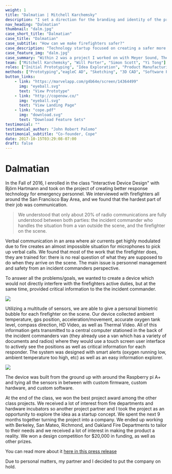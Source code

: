 ```yaml
---
weight: 1
title: "Dalmatian | Mitchell Karchemsky"
description: "I set a direction for the branding and identity of the product and crafted a functioning prototype ready for usability testing and development."
nav_heading: "Dalmatian"
thumbnail: "dalm.jpg"
case_short_title: "Dalmatian"
case_title: "Dalmatian"
case_subtitle: "How can we make firefighters safer?"
case_description: "Technology startup focused on creating a safer more effective workforce for firefighters through the use of on-person telemetry units."
case_feature_img: "dalm.jpg"
case_summary: "Within 2 was a project I worked on with Meyer Sound, The Berkeley Center for New Media, and Artist Tarek Atoui. We started with the question of How do we create music for the hearing impaired?"
team: ["Mitchell Karchemsky", "Will Porter", "Simon Scott", "Yi Tong"]
roles: ["Initial Prototyping", "Idea Exploration", "Product Manufacturing", "Embedded System Design", ]
methods: ["Prototyping","eagleC AD", "Sketching", "3D CAD", "Software Programming"]
button_links:
    - link: "https://marvelapp.com/g4b64e/screen/14364499"
      img: "eyeball.svg"
      text: "View Prototype"
    - link: "http://copenow.co/"
      img: "eyeball.svg"
      text: "View Landing Page"
    - link: "cope.pdf"
      img: "download.svg"
      text: "Download Feature Sets"
testimonial: ""
testimonial_author: "John Robert Palomo"
testimonial_subtitle: "Co-founder, Cope"
date: 2017-10-15T03:29:08-07:00
draft: false
---
```


# Dalmatian

In the Fall of 2016, I enrolled in the class "Interactive Device Design" with Björn Hartmann and took on the project of creating better response technology for emergency personnel. We interviewed with firefighters all around the San Francisco Bay Area, and we found that the hardest part of their job was communication. 

> We understood that only about 20% of radio communications are fully understood between both parties: the incident commander who handles the situation from a van outside the scene, and the firefighter on the scene.

Verbal communication in an area where air currents get highly modulated due to fire creates an almost impossible situation for microphones to pick up verbal calls. We found that most of the work that the firefighter does, they are trained for: there is no real question of what they are supposed to do when they arrive on the scene. The main issue is personnel management and safety from an incident commanders perspective.

To answer all the problems/goals, we wanted to create a device which would not directly interfere with the firefighters active duties, but at the same time, provided critical information to the the incident commander.

 

![](/studies/dalm/dal1.png)

Utilizing a multitude of sensors, we are able to give a personal biometric bubble for each firefighter on the scene. Our device collected ambient temperature, gps position, acceleration/movement, accurate oxygen tank level, compass direction, HD Video, as well as Thermal Video. All of this information gets transmitted to a central computer stationed in the back of the incident commanders van (they already use a van which has a variety of documents and radios) where they would use a touch screen user interface to actively see the positions as well as critical information for each responder. The system was designed with smart alerts (oxygen running low, ambient temperature too high, etc) as well as an easy information explorer. 



![](/studies/dalm/dal0.png)

The device was built from the ground up with around the Raspberry pi A+ and tying all the sensors in between with custom firmware, custom hardware, and custom software.

At the end of the class, we won the best project award among the other class projects. We received a lot of interest from fire departments and hardware incubators so another project partner and I took the project as an opportunity to explore the idea as a startup concept. We spent the next 9 months together turning the project into a company. We ended up working with Berkeley, San Mateo, Richmond, and Oakland Fire Departments to tailor to their needs and we received a lot of interest in making the product a reality. We won a design competition for $20,000 in funding, as well as other prizes.

You can read more about it [here in this press release](https://www.venture.co/article/supporting-student-innovation-a-beautiful-solution-for-firefighters)

Due to personal matters, my partner and I decided to put the company on hold. 